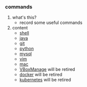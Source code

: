 ### commands

1. what's this?
    * record some useful commands
2. content
    * [shell](shell.md)
    * [java](java.md)
    * [git](git.md)
    * [python](python.md)
    * [mysql](mysql.md)
    * [vim](vim.md)
    * [mac](mac.md)
    * [VBoxManage](VBoxManage.md) will be retired
    * [docker](docker.md) will be retired
    * [kubernetes](kubernetes.md)  will be retired
